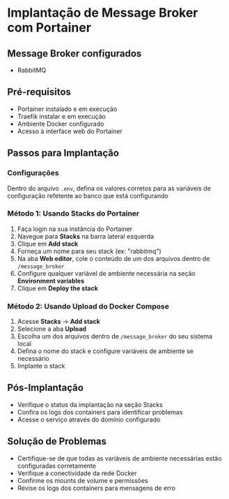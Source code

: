 # Implantação de Message Broker com Portainer

## Message Broker configurados

- RabbitMQ

## Pré-requisitos

- Portainer instalado e em execução
- Traefik instalar e em execução
- Ambiente Docker configurado
- Acesso à interface web do Portainer

## Passos para Implantação

### Configurações

Dentro do arquivo `.env`, defina os valores corretos para as variáveis de configuração refetente ao banco que está configurando

### Método 1: Usando Stacks do Portainer

1. Faça login na sua instância do Portainer
2. Navegue para **Stacks** na barra lateral esquerda
3. Clique em **Add stack**
4. Forneça um nome para seu stack (ex: "rabbitmq")
5. Na aba **Web editor**, cole o conteúdo de um dos arquivos dentro de `/message_broker`
6. Configure qualquer variável de ambiente necessária na seção **Environment variables**
7. Clique em **Deploy the stack**

### Método 2: Usando Upload do Docker Compose

1. Acesse **Stacks** → **Add stack**
2. Selecione a aba **Upload**
3. Escolha um dos arquivos dentro de `/message_broker` do seu sistema local
4. Defina o nome do stack e configure variáveis de ambiente se necessário
5. Implante o stack

## Pós-Implantação

- Verifique o status da implantação na seção Stacks
- Confira os logs dos containers para identificar problemas
- Acesse o serviço através do domínio configurado

## Solução de Problemas

- Certifique-se de que todas as variáveis de ambiente necessárias estão configuradas corretamente
- Verifique a conectividade da rede Docker
- Confirme os mounts de volume e permissões
- Revise os logs dos containers para mensagens de erro